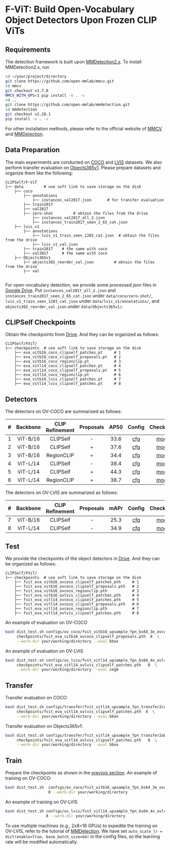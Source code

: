 # F-ViT: Build Open-Vocabulary Object Detectors Upon Frozen CLIP ViTs
## Requirements
The detection framework is built upon [MMDetection2.x](https://github.com/open-mmlab/mmdetection/tree/v2.28.1). To install MMDetection2.x, run

```bash
cd ~/your/project/directory
git clone https://github.com/open-mmlab/mmcv.git
cd mmcv
git checkout v1.7.0
MMCV_WITH_OPS=1 pip install -e . -v
cd ..
git clone https://github.com/open-mmlab/mmdetection.git
cd mmdetection
git checkout v2.28.1
pip install -e . -v
```
For other installation methods, please refer to the official website of 
[MMCV](https://github.com/open-mmlab/mmcv.git) and [MMDetection](https://github.com/open-mmlab/mmdetection.git).

## Data Preparation
The main experiments are conducted on [COCO](https://cocodataset.org/#home) 
and [LVIS](https://www.lvisdataset.org/) datasets. We also perform transfer evaluation on 
[Objects365v1](https://www.objects365.org/overview.html). 
Please prepare datasets and organize them like the 
following:


```text
CLIPSelf/F-ViT
├── data         # use soft link to save storage on the disk
    ├── coco
        ├── annotations
            ├── instances_val2017.json       # for transfer evaluation
        ├── train2017
        ├── val2017
        ├── zero-shot         # obtain the files from the drive 
            ├── instances_val2017_all_2.json
            ├── instances_train2017_seen_2_65_cat.json
    ├── lvis_v1
        ├── annotations
            ├── lvis_v1_train_seen_1203_cat.json  # obtain the files from the drive 
            ├── lvis_v1_val.json 
        ├── train2017    # the same with coco
        ├── val2017      # the same with coco
    ├── Objects365v1
        ├── objects365_reorder_val.json         # obtain the files from the drive 
        ├── val
    
```
For open-vocabulary detection, we provide some processed json files in 
[Google Drive](https://drive.google.com/drive/folders/1kFkNmD7Dp3y7jZzPBKdS8dcvqzGWFxXg?usp=sharing).
Put `instances_val2017_all_2.json` and `instances_train2017_seen_2_65_cat.json` under `data/coco/zero-shot/`, 
`lvis_v1_train_seen_1203_cat.json` under `data/lvis_v1/annotations/`, and `objects365_reorder_val.json` under 
`data/Objects365v1/`.


## CLIPSelf Checkpoints
Obtain the checkpoints from [Drive](). And they can be organized as follows:

```text
CLIPSelf/FViT/  
├── checkpoints  # use soft link to save storage on the disk
    ├── eva_vitb16_coco_clipself_patches.pt     # 1
    ├── eva_vitb16_coco_clipself_proposals.pt   # 2
    ├── eva_vitb16_coco_regionclip.pt           # 3
    ├── eva_vitl14_coco_clipself_patches.pt     # 4
    ├── eva_vitl14_coco_clipself_proposals.pt   # 5
    ├── eva_vitl14_coco_regionclip.pt           # 6
    ├── eva_vitb16_lvis_clipself_patches.pt     # 7
    ├── eva_vitl14_lvis_clipself_patches.pt     # 8
```

## Detectors 

The detectors on OV-COCO are summarized as follows:

|  #  | Backbone | CLIP Refinement | Proposals | AP50 |                                           Config                                           | Checkpoint |
|:---:|:--------:|:---------------:|:---------:|:----:|:------------------------------------------------------------------------------------------:|:----------:|
|  1  | ViT-B/16 |    CLIPSelf     |     -     | 33.6 |   [cfg](configs/ov_coco/fvit_vitb16_upsample_fpn_bs64_3e_ovcoco_eva_clipself_patches.py)   | [model]()  |
|  2  | ViT-B/16 |    CLIPSelf     |     +     | 37.6 |  [cfg](configs/ov_coco/fvit_vitb16_upsample_fpn_bs64_3e_ovcoco_eva_clipself_proposals.py)  | [model]()  |
|  3  | ViT-B/16 |   RegionCLIP    |     +     | 34.4 |      [cfg](configs/ov_coco/fvit_vitb16_upsample_fpn_bs64_3e_ovcoco_eva_regionclip.py)      | [model]()  |
|  4  | ViT-L/14 |    CLIPSelf     |     -     | 38.4 |   [cfg](configs/ov_coco/fvit_vitl14_upsample_fpn_bs64_3e_ovcoco_eva_clipself_patches.py)   | [model]()  |
|  5  | ViT-L/14 |    CLIPSelf     |     +     | 44.3 |  [cfg](configs/ov_coco/fvit_vitl14_upsample_fpn_bs64_3e_ovcoco_eva_clipself_proposals.py)  | [model]()  |
|  6  | ViT-L/14 |   RegionCLIP    |     +     | 38.7 |      [cfg](configs/ov_coco/fvit_vitl14_upsample_fpn_bs64_3e_ovcoco_eva_regionclip.py)      | [model]()  |


The detectors on OV-LVIS are summarized as follows:


|  #  | Backbone | CLIP Refinement | Proposals | mAPr |                                         Config                                         | Checkpoint |
|:---:|:--------:|:---------------:|:---------:|:----:|:--------------------------------------------------------------------------------------:|:----------:|
|  7  | ViT-B/16 |    CLIPSelf     |     -     | 25.3 | [cfg](configs/ov_lvis/fvit_vitb16_upsample_fpn_bs64_4x_ovlvis_eva_clipself_patches.py) | [model]()  |
|  8  | ViT-L/14 |    CLIPSelf     |     -     | 34.9 | [cfg](configs/ov_lvis/fvit_vitl14_upsample_fpn_bs64_4x_ovlvis_eva_clipself_patches.py) | [model]()  |


## Test 
We provide the checkpoints of the object detectors in [Drive](). And they can be organized as follows:

```text
CLIPSelf/FViT/  
├── checkpoints  # use soft link to save storage on the disk
    ├── fvit_eva_vitb16_ovcoco_clipself_patches.pth     # 1
    ├── fvit_eva_vitb16_ovcoco_clipself_proposals.pth   # 2
    ├── fvit_eva_vitb16_ovcoco_regionclip.pth           # 3
    ├── fvit_eva_vitb16_ovlvis_clipself_patches.pth     # 4
    ├── fvit_eva_vitl14_ovcoco_clipself_patches.pth     # 5
    ├── fvit_eva_vitl14_ovcoco_clipself_proposals.pth   # 6
    ├── fvit_eva_vitl14_ovcoco_regionclip.pth           # 7
    ├── fvit_eva_vitl14_ovlvis_clipself_patches.pth     # 8
```

An example of evaluation on OV-COCO
```bash
bash dist_test.sh configs/ov_coco/fvit_vitb16_upsample_fpn_bs64_3e_ovcoco_eva_clipself_proposals.py \
     checkpoints/fvit_eva_vitb16_ovcoco_clipself_proposals.pth  8  \
     --work-dir your/working/directory --eval bbox
```

An example of evaluation on OV-LVIS
```bash
bash dist_test.sh configs/ov_lvis/fvit_vitl14_upsample_fpn_bs64_4x_ovlvis_eva_clipself_patches.py \
     checkpoints/fvit_eva_vitl14_ovlvis_clipself_patches.pth   8  \
     --work-dir your/working/directory --eval segm
```


## Transfer
Transfer evaluation on COCO:
```bash
bash dist_test.sh configs/transfer/fvit_vitl14_upsample_fpn_transfer2coco.py \
     checkpoints/fvit_eva_vitl14_ovlvis_clipself_patches.pth  8  \
     --work-dir your/working/directory --eval bbox
```

Transfer evaluation on Objects365v1:
```bash
bash dist_test.sh configs/transfer/fvit_vitl14_upsample_fpn_transfer2objects365v1.py \
     checkpoints/fvit_eva_vitl14_ovlvis_clipself_patches.pth   8  \
     --work-dir your/working/directory --eval bbox
```


## Train
Prepare the checkpoints as shown in the [previois section](#clipself-checkpoints).
An example of training on OV-COCO:

```bash
bash dist_test.sh  configs/ov_coco/fvit_vitb16_upsample_fpn_bs64_3e_ovcoco_eva_clipself_proposals.py \
                   8 --work-dir your/working/directory
```

An example of training on OV-LVIS
```bash
bash dist_test.sh configs/ov_lvis/fvit_vitl14_upsample_fpn_bs64_4x_ovlvis_eva_clipself_patches.py \
                  8 --work-dir your/working/directory
```

To use multiple machines (e.g., 2x8=16 GPUs) to expedite the training on OV-LVIS, refer to the tutorial of 
[MMDetection](https://mmdetection.readthedocs.io/en/latest/user_guides/train.html). We have set 
`auto_scale_lr = dict(enable=True, base_batch_size=64)` in the config files, so the learning rate will be
modified automatically.
